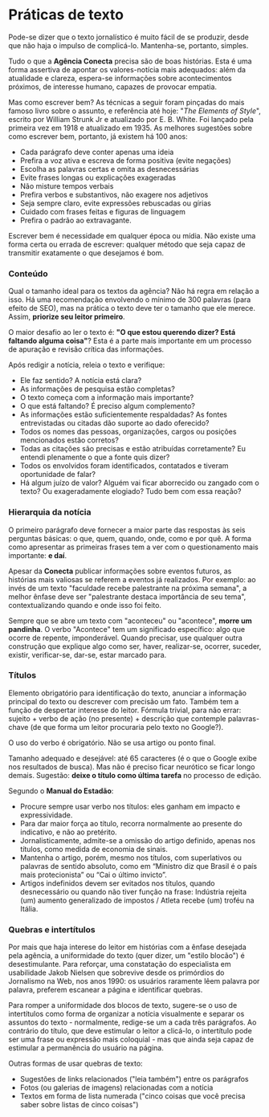 # Práticas de texto

Pode-se dizer que o texto jornalístico é muito fácil de se produzir, desde que não haja o impulso de complicá-lo. Mantenha-se, portanto, simples.

Tudo o que a **Agência Conecta** precisa são de boas histórias. Esta é uma forma assertiva de apontar os valores-notícia mais adequados: além da atualidade e clareza, espera-se informações sobre acontecimentos próximos, de interesse humano, capazes de provocar empatia.

Mas como escrever bem? As técnicas a seguir foram pinçadas do mais famoso livro sobre o assunto, e referência até hoje: "_The Elements of Style_", escrito por William Strunk Jr e atualizado por E. B. White. Foi lançado pela primeira vez em 1918 e atualizado em 1935. As melhores sugestões sobre como escrever bem, portanto, já existem há 100 anos:

* Cada parágrafo deve conter apenas uma ideia
* Prefira a voz ativa e escreva de forma positiva \(evite negações\)
* Escolha as palavras certas e omita as desnecessárias
* Evite frases longas ou explicações exageradas
* Não misture tempos verbais
* Prefira verbos e substantivos, não exagere nos adjetivos
* Seja sempre claro, evite expressões rebuscadas ou gírias
* Cuidado com frases feitas e figuras de linguagem
* Prefira o padrão ao extravagante.

Escrever bem é necessidade em qualquer época ou mídia. Não existe uma forma certa ou errada de escrever: qualquer método que seja capaz de transmitir exatamente o que desejamos é bom.

### Conteúdo

Qual o tamanho ideal para os textos da agência? Não há regra em relação a isso. Há uma recomendação envolvendo o mínimo de 300 palavras \(para efeito de SEO\), mas na prática o texto deve ter o tamanho que ele merece. Assim, **priorize seu leitor primeiro**.

O maior desafio ao ler o texto é: **"O que estou querendo dizer? Está faltando alguma coisa"**? Esta é a parte mais importante em um processo de apuração e revisão crítica das informações.

Após redigir a notícia, releia o texto e verifique:

* Ele faz sentido? A notícia está clara?
* As informações de pesquisa estão completas?
* O texto começa com a informação mais importante?
* O que está faltando? É preciso algum complemento?
* As informações estão suficientemente respaldadas? As fontes entrevistadas ou citadas dão suporte ao dado oferecido?
* Todos os nomes das pessoas, organizações, cargos ou posições mencionados estão corretos?
* Todas as citações são precisas e estão atribuídas corretamente? Eu entendi plenamente o que a fonte quis dizer?
* Todos os envolvidos foram identificados, contatados e tiveram oportunidade de falar?
* Há algum juízo de valor? Alguém vai ficar aborrecido ou zangado com o texto? Ou exageradamente elogiado? Tudo bem com essa reação?

### Hierarquia da notícia

O primeiro parágrafo deve fornecer a maior parte das respostas às seis perguntas básicas: o que, quem, quando, onde, como e por quê. A forma como apresentar as primeiras frases tem a ver com o questionamento mais importante: **e daí**.

Apesar da **Conecta** publicar informações sobre eventos futuros, as histórias mais valiosas se referem a eventos já realizados. Por exemplo: ao invés de um texto "faculdade recebe palestrante na próxima semana", a melhor ênfase deve ser "palestrante destaca importância de seu tema", contextualizando quando e onde isso foi feito.

Sempre que se abre um texto com "aconteceu" ou "acontece", **morre um pandinha**. O verbo "Acontece" tem um significado específico: algo que ocorre de repente, imponderável. Quando precisar, use qualquer outra construção que explique algo como ser, haver, realizar-se, ocorrer, suceder, existir, verificar-se, dar-se, estar marcado para.

### Títulos

Elemento obrigatório para identificação do texto, anunciar a informação principal do texto ou descrever com precisão um fato. Também tem a função de despertar interesse do leitor. Fórmula trivial, para não errar: sujeito + verbo de ação \(no presente\) + descrição que contemple palavras-chave \(de que forma um leitor procuraria pelo texto no Google?\).

O uso do verbo é obrigatório. Não se usa artigo ou ponto final.

Tamanho adequado e desejável: até 65 caracteres \(é o que o Google exibe nos resultados de busca\). Mas não é preciso ficar neurótico se ficar longo demais. Sugestão: **deixe o título como última tarefa** no processo de edição.

Segundo o **Manual do Estadão**:

* Procure sempre usar verbo nos títulos: eles ganham em impacto e expressividade.
* Para dar maior força ao título, recorra normalmente ao presente do indicativo, e não ao pretérito.
* Jornalisticamente, admite-se a omissão do artigo definido, apenas nos títulos, como medida de economia de sinais.
* Mantenha o artigo, porém, mesmo nos títulos, com superlativos ou palavras de sentido absoluto, como em “Ministro diz que Brasil é o país mais protecionista” ou “Cai o último invicto”.
* Artigos indefinidos devem ser evitados nos títulos, quando desnecessário ou quando não tiver função na frase: Indústria rejeita \(um\) aumento generalizado de impostos / Atleta recebe \(um\) troféu na Itália.

### Quebras e intertítulos

Por mais que haja interese do leitor em histórias com a ênfase desejada pela agência, a uniformidade do texto \(quer dizer, um "estilo blocão"\) é desestimulante. Para reforçar, uma constatação do especialista em usabilidade Jakob Nielsen que sobrevive desde os primórdios do Jornalismo na Web, nos anos 1990: os usuários raramente lêem palavra por palavra, preferem escanear a página e identificar quebras.

Para romper a uniformidade dos blocos de texto, sugere-se o uso de intertítulos como forma de organizar a notícia visualmente e separar os assuntos do texto - normalmente, redige-se um a cada três parágrafos. Ao contrário do título, que deve estimular o leitor a clicá-lo, o intertítulo pode ser uma frase ou expressão mais coloquial - mas que ainda seja capaz de estimular a permanência do usuário na página.

Outras formas de usar quebras de texto:

* Sugestões de links relacionados \("leia também"\) entre os parágrafos
* Fotos \(ou galerias de imagens\) relacionadas com a notícia
* Textos em forma de lista numerada \("cinco coisas que você precisa saber sobre listas de cinco coisas"\)



